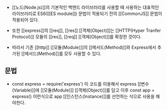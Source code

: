 - [[노드(Node.js)]]의 기본적인 백엔드 라이브러리를 사용할 때 사용하는 대표적인 라이브러리로 ES6([[ES module]]) 문법이 적용되기 전의 [[CommonJS]] 문법이 적용되어 있다.

- 또한 [[express]]의 [[req]], [[res]] [[객체(Object)]]는 [[HTTP(Hyper Tranfer Protocol)]] 모듈의 [[res]], [[req]] [[객체(Object)]]를 확장한 것이다. 
- 따라서 기존 [[http]] [[모듈(Module)]]의 [[메서드(Method)]]와 Express에서 추가된 [[메서드(Method)]]를 모두 사용할 수 있다.


## 문법

- const express = require('express') 이 코드를 이용해서 express [[변수(Variable)]]에 [[모듈(Module)]] [[객체(Object)]]를 담고 이후 const app = express() 이런식으로 app [[인스턴스(Instance)]]를 선언하는 식으로 사용을 해야한다.
